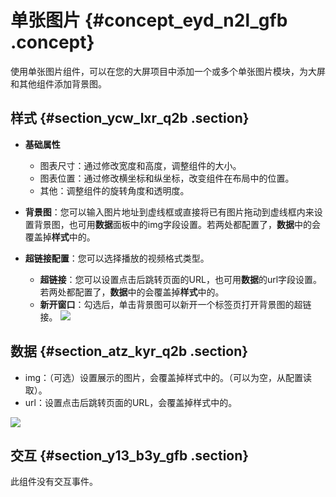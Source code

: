 # 单张图片 {#concept_eyd_n2l_gfb .concept}

使用单张图片组件，可以在您的大屏项目中添加一个或多个单张图片模块，为大屏和其他组件添加背景图。

## 样式 {#section_ycw_lxr_q2b .section}

-   **基础属性**

    -   图表尺寸：通过修改宽度和高度，调整组件的大小。
    -   图表位置：通过修改横坐标和纵坐标，改变组件在布局中的位置。
    -   其他：调整组件的旋转角度和透明度。
-   **背景图**：您可以输入图片地址到虚线框或直接将已有图片拖动到虚线框内来设置背景图，也可用**数据**面板中的img字段设置。若两处都配置了，**数据**中的会覆盖掉**样式**中的。
-   **超链接配置**：您可以选择播放的视频格式类型。

    -   **超链接**：您可以设置点击后跳转页面的URL，也可用**数据**的url字段设置。若两处都配置了，**数据**中的会覆盖掉**样式**中的。
    -   **新开窗口**：勾选后，单击背景图可以新开一个标签页打开背景图的超链接。
    ![](http://static-aliyun-doc.oss-cn-hangzhou.aliyuncs.com/assets/img/21805/154174423512789_zh-CN.png)


## 数据 {#section_atz_kyr_q2b .section}

-   img：（可选）设置展示的图片，会覆盖掉样式中的。（可以为空，从配置读取）。
-   url：设置点击后跳转页面的URL，会覆盖掉样式中的。

![](http://static-aliyun-doc.oss-cn-hangzhou.aliyuncs.com/assets/img/21805/154174423512790_zh-CN.png)

## 交互 {#section_y13_b3y_gfb .section}

此组件没有交互事件。

